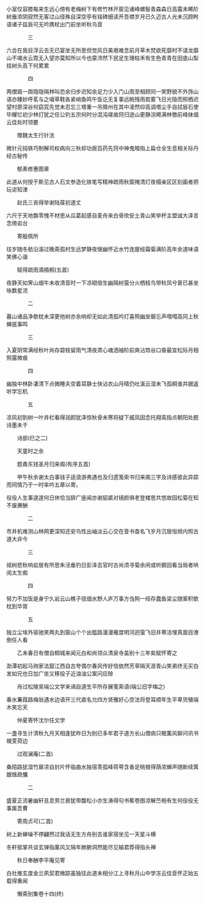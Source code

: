 <!-- { "loadSidebar": true } -->
小室仅容膝每来生远心傍有老梅树下有修竹林开窗见诸峰螺髻青森森日高露未晞阶树垂浓阴寂然无客过山径殊自深空亭有铭碑细读开吾襟岁月已久迈古人光未沉顾盻语诸子兹辰可无吟携杖出门前坐听秋鸟音

　　　　三

六合在我目浮云去无已宴坐无所思但觉风日美艰难念前月草木焚欲死靡村不请龙靡山不竭水云霓无入望亦莫知所以今也蒙沛然下民足生理枯禾有生色青青在田底山梨挂树头高下何累累

　　　　四

两僧肩一舆隐隐隔林叫恐余归步迟知余足力少入门山雨至相顾同一笑野貌不外饰山语亦臻妙呼茗与之啜草鞋各紧峭鱼鸣午饭讫无复事远眺残雨若雾飞日光隐而照栖迟望村原深谷何窈窕先觉未忍忘三塔重一吊隰州在其中凌然仰高调塔尘手自拭层石使毕耀忆初少林灯犹之任公钓五宗何时分混沌嗟凿窍归途山更静淙飔满林徼前峰抹烟云佳处时领要

　　赠魏太生行针法

微针元钝铁巧制解司权病向三秋却功居百药先窍中神鬼暗指上扁仓全生息相关际丹经古秘传

　　郁素修惠图章

此道从何授于斯见古人石文参造化铁笔写精神疏雨秋窗掩清灯夜榻亲区区刻画者把玩讵知津

　　赵氏三丧得举谢陆葆初道丈

六尺于天地飘零愧不材恩从瓜葛起感自麦舟来白骨欣安土青山笑举杯主盟诚大泽言念倚岩台

　　寄殷佩所

往岁随冬舫沿溪过晚斋孤村生远梦静夜惬幽怀近水竹连屋经霜菊满阶高年余道味语笑佛心谐

　　赋得疏雨滴梧桐(五首)

夜静天如霁山烟牛未收清音时一下凉砌倍生幽隔树萤分火栖枝鸟带秋凤兮衰已甚坐咏数星流

　　　　二

暮山诸品净欹枕未深更他树亦余响却无如此清孤吟灯喜照幽坐磬忘声嘒嘒高冈上秋蝉底事鸣

　　　　三

入夏阴常满经秋叶尚存碧枝留雨气清夜肃心魂洒袖阶前爽沾筇谷口昏最宜松际月相照露微痕

　　　　四

幽独中林卧凄清下点微睡夫空着耳静士快沾衣山月晴仍吐溪云湿未飞孤桐谁共据返听学忘机

　　　　五

凉风初到树一叶井栏看得润颜犹泽惊秋骨未寒将疑下威凤因念托翔鸾指点朝阳处题诗墨未干

　　诗部(巳之二)

　　天童时之余

　　题甬东钱圣月归来阁(有序五首)

　　甲午秋余谢太白事钱子适浪游弗遇也及归遗笺索书归来阁三字及诗感彼此异踪而同情乃于一时率吟五章以寄。

役役人生事遑遑何日休恰当辞广座闻亦谢貂裘对镜颜俱老登楼思共悠故园松菊在知不废赓酬

　　　　二

市井机难测山林网更深知还安鸟性出岫淡云心交在音书杳名飞岁月沉居恒频内照古道大非今

　　　　三

祗树悲秋响岩居有所思朱泾垂钓日彭泽去官时古尚须寻菊余闲或听鹂回看当局者哄阅太生痴

　　　　四

努力不加饭是身宁久岩云山樵子径烟水野人庐万事方刍狗一经存蠹鱼梁尘随案积欹枕到华胥

　　　　五

独立尘埃外驱驰笑两丸到窗山个个出槛路漫漫雁度明河迥萤飞旧井寒活埋真面目潦倒任人看

　　乙未春日有僧自桐城来闻元白和尚领众清泉寺盖别十三年矣赋怀寄之

泐潭初起马驹家法窟江西自古夸偶尔春风传好信依然芳草隔天涯青山笑弟终无买白发如兄也日加广坐又移投子近油油公案问应赊

　　舟过松陵吴端公文学来谒自道生平所存展笺索语(端公旧字梅之)

春水蒹葭路梅翁遇水边语开三代直名允四方贤雅好心空法将登耳顺年生平卑货殖端木笑忘天

　　仲夏寄怀沈尔任文学

一盏寻生计清秋九月天相逢犹昨日为别已多年君子道方长山僧病只眠薰风聊问讯书幌芰荷边

　　过观澜庵(二首)

桑陌路犹湿竹扉凉自封片怀临曲水独宿羡孤峰荷萼含香足桃根得荫浓蝉声随断续箕踞惬疏慵

　　　　二

盛夏正流暑幽轩且息劳兰衰犹带馥松小亦生涛得句书蕉卷图凉解苎袍有生何役役无事属吾曹

　　寄周贞可(二首)

树上新蝉噪不停翩然过我话无生方舟别去谁家宿坐见一天星斗横

冬轩抵掌共谈玄弹指薰风又隔年肺腑洞然能尽见输君荐得指头禅

　　秋日奉酬李平庵见寄

白社推玄度金兰夙契君微踪虽独往此道未相分江上寻秋月山中学冻云佳音怀正始五载得重闻

　　懒斋别集卷十四(终)
